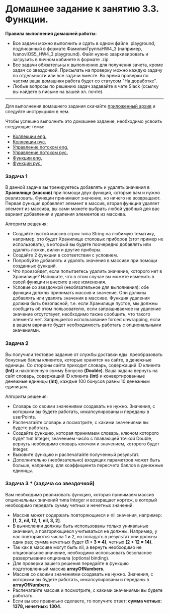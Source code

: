 # Домашнее задание к занятию 3.3. Функции.

**Правила выполнения домашней работы:** 
* Все задачи можно выполнить и сдать в одном файле .playground, подписанный в формате ФамилияГруппаHW4_3 (например, IvanovIOS5_HW4_3.playground). Файл нужно заархивировать и загрузить в личном кабинете в формате .zip
* Все задачи обязательны к выполнению для получения зачета, кроме задач со звездочкой. Присылать на проверку можно каждую задачу по отдельности или все задачи вместе. Во время проверки по частям ваша домашняя работа будет со статусом "На доработке".
* Любые вопросы по решению задач задавайте в чате Slack (ссылку вы найдете в письме на вашей эл. почте).

---

Для выполнения домашнего задания скачайте [приложенный архив](https://github.com/netology-code/bios-2-homeworks/blob/master/3.3/DZ3_3.playground.zip) и следуйте инструкциям в нем.

Чтобы успешно выполнить это домашнее задание, необходимо усвоить следующие темы:
 * [Коллекции eng.](https://docs.swift.org/swift-book/LanguageGuide/CollectionTypes.html)
 * [Коллекции  рус.](https://swiftbook.ru/content/languageguide/collection-types/)
 * [Управление потоком eng.](https://docs.swift.org/swift-book/LanguageGuide/ControlFlow.html)
 * [Управление потоком рус.](https://swiftbook.ru/content/languageguide/control-flow/)
 * [Функции eng.](https://docs.swift.org/swift-book/LanguageGuide/Functions.html)
 * [Функции рус.](https://swiftbook.ru/content/languageguide/functions/)

### Задача 1
В данной задаче вы тренируетесь добавлять и удалять значения в **Хранилище (массив)** при помощи двух функций, которые вам и нужно реализовать. Функции принимают значение, но ничего не возвращают.
Первая функция добавляет элемент в массив, вторая функция удаляет элемент из массива, вы сами можете выбрать любой удобный для вас вариант добавления и удаления элементов из массива.

Алгоритм решения:
* Создайте пустой массив строк типа String на любимую тематику, например, это будет Хранилище столовых приборов (этот пример не использовать), в который вы будете поочередно добавлять или удалять ложки, вилки и другие приборы.
* Создайте 2 функции в соответствии с условием.
* Попробуйте добавлять и удалять значения в массиве при помощи созданных функций.
* Что произойдет, если попытаетесь удалить значение, которого нет в Хранилище? Напишите, что в этом случае вы можете изменить в своей функции и внесите в нее изменения.
* Условие со звездочкой (необязательное для выполнения): обе функции должны принимать массив и значение. Они должны добавлять или удалять значения в массиве. Функция удаления должна быть безопасной, т.е. если Хранилище пустое, мы должны сообщить об этом пользователю, если запрашиваемое на удаление значение отсутствует, необходимо также сообщить, что такого элемента нет. Запрещается использование forced unwrapping, если в вашем варианте будет необходимость работать с опциональными значениями.


### Задача 2
Вы получили тестовое задание от службы доставки еды: преобразовать бонусные баллы клиентов, которые хранятся на сайте, в денежные единицы. Со стороны сайта приходит словарь, содержащий ID клиента **(Int)** и накопленную сумму Бонусов **(Double)**. Ваша задача вернуть на сайт словарь, содержащий ID клиента **(Int)** и конвертированные денежные единицы **(Int)**, каждые 100 бонусов равны 10 денежным единицам.

Алгоритм решения:
* Словарь со своими значениями создавать не нужно. Значения, с которыми вы будете работать, инкапсулированы и переданы в userPoints.
* Распечатайте словарь и посмотрите, с какими значениями вы будете работать.
* Создайте функцию, которая принимаем словарь, ключом которого будет тип Integer, значением число с плавающей точкой Double, вернуть необходимо словарь ключом и значением, которого будет Integer.
* Вызовите функцию и распечатайте полученный результат.
* Дополнительно (необязательно) входящих параметров может быть больше, например, для коэффициента пересчета баллов в денежные единицы.


### Задача 3 * (задача со звездочкой)

Вам необходимо реализовать функцию, которая принимаем массив опциональных значений типа Integer и возвращает кортеж, в который необходимо передать сумму четных и нечетных значений.
* Массив может содержать повторяющиеся и nil значения, например: **[1, 2, nil, 12, 1, nil, 3, 2]**.
* В вычислении должны быть использованы только уникальные значения, а повторяющиеся учитываться не должны. Например, у нас повторяются числа 1 и 2, но попадать в результат они должны один раз; сумма нечетных будет **(1 + 3 = 4)**, четных **(2 + 12 = 14)**.
* Так как в массиве могут быть nil, а вернуть необходимо не опциональное значение, необходимо использовать безопасное развертывание опционала (optional binding).
* Для проверки вашего решения передайте в функцию подготовленный массив **arrayOfNumbers**.
* Массив со своими значениями создавать не нужно. Значения, с которыми вы будете работать, инкапсулированы и переданы в **arrayOfNumbers**.
* Распечатайте массив и посмотрите, с какими значениями вы будете работать.
* Если вы все правильно сделаете, то получите ответ: **сумма четных: 1378, нечетных: 1304**.


